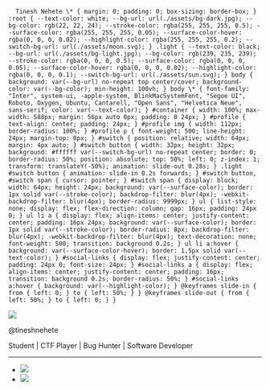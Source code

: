       Tinesh Nehete \* { margin: 0; padding: 0; box-sizing: border-box; } :root { --text-color: white; --bg-url: url(./assets/bg-dark.jpg); --bg-color: rgb(22, 22, 24); --stroke-color: rgba(255, 255, 255, 0.5); --surface-color: rgba(255, 255, 255, 0.05); --surface-color-hover: rgba(0, 0, 0, 0.02); --highlight-color: rgba(255, 255, 255, 0.2); --switch-bg-url: url(./assets/moon.svg); } .light { --text-color: black; --bg-url: url(./assets/bg-light.jpg); --bg-color: rgb(239, 235, 239); --stroke-color: rgba(0, 0, 0, 0.5); --surface-color: rgba(0, 0, 0, 0.05); --surface-color-hover: rgba(0, 0, 0, 0.02); --highlight-color: rgba(0, 0, 0, 0.1); --switch-bg-url: url(./assets/sun.svg); } body { background: var(--bg-url) no-repeat top center/cover; background-color: var(--bg-color); min-height: 100vh; } body \* { font-family: "Inter", system-ui, -apple-system, BlinkMacSystemFont, "Segoe UI", Roboto, Oxygen, Ubuntu, Cantarell, "Open Sans", "Helvetica Neue", sans-serif; color: var(--text-color); } #container { width: 100%; max-width: 588px; margin: 56px auto 0px; padding: 0 24px; } #profile { text-align: center; padding: 24px; } #profile img { width: 112px; border-radius: 100%; } #profile p { font-weight: 500; line-height: 24px; margin-top: 8px; } #switch { position: relative; width: 64px; margin: 4px auto; } #switch button { width: 32px; height: 32px; background: #ffffff var(--switch-bg-url) no-repeat center; border: 0; border-radius: 50%; position: absolute; top: 50%; left: 0; z-index: 1; transform: translateY(-50%); animation: slide-out 0.28s; } .light #switch button { animation: slide-in 0.2s forwards; } #switch button, #switch span { cursor: pointer; } #switch span { display: block; width: 64px; height: 24px; background: var(--surface-color); border: 1px solid var(--stroke-color); backdrop-filter: blur(4px); -webkit-backdrop-filter: blur(4px); border-radius: 9999px; } ul { list-style: none; display: flex; flex-direction: column; gap: 16px; padding: 24px 0; } ul li a { display: flex; align-items: center; justify-content: center; padding: 16px 24px; background: var(--surface-color); border: 1px solid var(--stroke-color); border-radius: 8px; backdrop-filter: blur(4px); -webkit-backdrop-filter: blur(4px); text-decoration: none; font-weight: 500; transition: background 0.2s; } ul li a:hover { background: var(--surface-color-hover); border: 1.5px solid var(--text-color); } #social-links { display: flex; justify-content: center; padding: 24px 0; font-size: 24px; } #social-links a { display: flex; align-items: center; justify-content: center; padding: 16px; transition: background 0.2s; border-radius: 50%; } #social-links a:hover { background: var(--highlight-color); } @keyframes slide-in { from { left: 0; } to { left: 50%; } } @keyframes slide-out { from { left: 50%; } to { left: 0; } }

![](https://tineshnehete.com/assets/tineshnehete.jpg)

@tineshnehete

Student | CTF Player | Bug Hunter | Software Developer

[](https://github.com/tineshnehete)[](https://www.instagram.com/tineshnehete)[](https://www.linkedin.com/in/tineshnehete)[](https://twitter.com/tineshnehete)[](mailto:hello@tineshnehete.com)

* * *

*   [![](https://github-readme-stats.vercel.app/api?username=tineshnehete&show_icons=false&theme=dark&rank_icon=github&hide_border=true )](https://github.com/tineshnehete)
*   [![](https://github-readme-stats.vercel.app/api/top-langs/?username=tineshnehete&&theme=dark&hide_progress=true&hide_border=true)](https://github.com/tineshnehete)
